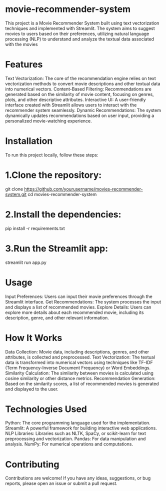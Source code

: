 # movie-recommender-system
This project is a Movie Recommender System built using text vectorization techniques and implemented with Streamlit. The system aims to suggest movies to users based on their preferences, utilizing natural language processing (NLP) to understand and analyze the textual data associated with the movies

# Features
Text Vectorization: The core of the recommendation engine relies on text vectorization methods to convert movie descriptions and other textual data into numerical vectors.
Content-Based Filtering: Recommendations are generated based on the similarity of movie content, focusing on genres, plots, and other descriptive attributes.
Interactive UI: A user-friendly interface created with Streamlit allows users to interact with the recommender system seamlessly.
Dynamic Recommendations: The system dynamically updates recommendations based on user input, providing a personalized movie-watching experience.

# Installation
To run this project locally, follow these steps:

# 1.Clone the repository:
git clone https://github.com/yourusername/movies-recommender-system.git
cd movies-recommender-system

# 2.Install the dependencies:
pip install -r requirements.txt

# 3.Run the Streamlit app:
streamlit run app.py

# Usage
Input Preferences: Users can input their movie preferences through the Streamlit interface.
Get Recommendations: The system processes the input and displays a list of recommended movies.
Explore Details: Users can explore more details about each recommended movie, including its description, genre, and other relevant information.

# How It Works
Data Collection: Movie data, including descriptions, genres, and other attributes, is collected and preprocessed.
Text Vectorization: The textual data is transformed into numerical vectors using techniques like TF-IDF (Term Frequency-Inverse Document Frequency) or Word Embeddings.
Similarity Calculation: The similarity between movies is calculated using cosine similarity or other distance metrics.
Recommendation Generation: Based on the similarity scores, a list of recommended movies is generated and displayed to the user.

# Technologies Used
Python: The core programming language used for the implementation.
Streamlit: A powerful framework for building interactive web applications.
NLP Libraries: Libraries such as NLTK, SpaCy, or scikit-learn for text preprocessing and vectorization.
Pandas: For data manipulation and analysis.
NumPy: For numerical operations and computations.

# Contributing
Contributions are welcome! If you have any ideas, suggestions, or bug reports, please open an issue or submit a pull request.
